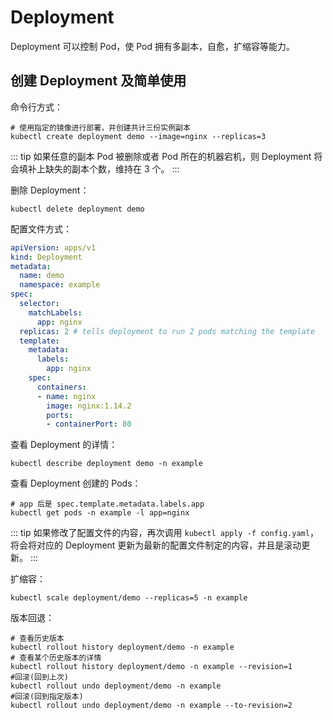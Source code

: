 # Deployment

Deployment 可以控制 Pod，使 Pod 拥有多副本，自愈，扩缩容等能力。

## 创建 Deployment 及简单使用

命令行方式：

```shell
# 使用指定的镜像进行部署，并创建共计三份实例副本
kubectl create deployment demo --image=nginx --replicas=3
```

::: tip
如果任意的副本 Pod 被删除或者 Pod 所在的机器宕机，则 Deployment 将会填补上缺失的副本个数，维持在 3 个。
:::

删除 Deployment：

```shell
kubectl delete deployment demo
```

配置文件方式：

```yaml
apiVersion: apps/v1
kind: Deployment
metadata:
  name: demo
  namespace: example
spec:
  selector:
    matchLabels:
      app: nginx
  replicas: 2 # tells deployment to run 2 pods matching the template
  template:
    metadata:
      labels:
        app: nginx
    spec:
      containers:
      - name: nginx
        image: nginx:1.14.2
        ports:
        - containerPort: 80
```

查看 Deployment 的详情：

```shell
kubectl describe deployment demo -n example
```

查看 Deployment 创建的 Pods：

```shell
# app 后是 spec.template.metadata.labels.app
kubectl get pods -n example -l app=nginx
```

::: tip
如果修改了配置文件的内容，再次调用 `kubectl apply -f config.yaml`，将会将对应的 Deployment 更新为最新的配置文件制定的内容，并且是滚动更新。
:::

扩缩容：

```shell
kubectl scale deployment/demo --replicas=5 -n example
```

版本回退：

```shell
# 查看历史版本
kubectl rollout history deployment/demo -n example
# 查看某个历史版本的详情
kubectl rollout history deployment/demo -n example --revision=1
#回滚(回到上次)
kubectl rollout undo deployment/demo -n example
#回滚(回到指定版本)
kubectl rollout undo deployment/demo -n example --to-revision=2
```
